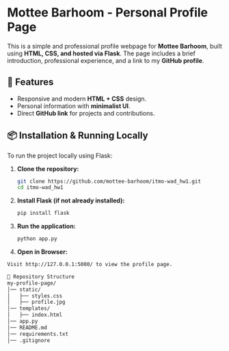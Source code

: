 # Mottee Barhoom - Personal Profile Page

This is a simple and professional profile webpage for **Mottee Barhoom**, built using **HTML, CSS, and hosted via Flask**. The page includes a brief introduction, professional experience, and a link to my **GitHub profile**.

## 🚀 Features
- Responsive and modern **HTML + CSS** design.
- Personal information with **minimalist UI**.
- Direct **GitHub link** for projects and contributions.

## 📦 Installation & Running Locally
To run the project locally using Flask:

1. **Clone the repository:**
   ```bash
   git clone https://github.com/mottee-barhoom/itmo-wad_hw1.git
   cd itmo-wad_hw1
2. **Install Flask (if not already installed):**
   ```bash
   pip install flask

3. **Run the application:**
   ```bash
   python app.py

4. **Open in Browser:**
```bash
Visit http://127.0.0.1:5000/ to view the profile page.

📂 Repository Structure
my-profile-page/
│── static/
│   ├── styles.css
│   ├── profile.jpg
│── templates/
│   ├── index.html
│── app.py
│── README.md
│── requirements.txt
│── .gitignore
